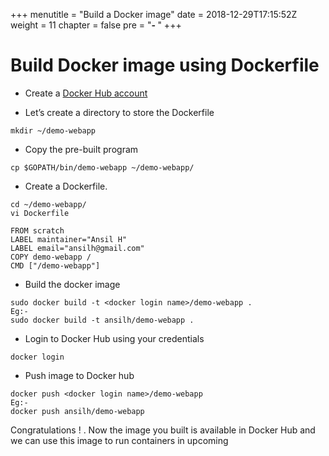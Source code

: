 +++
menutitle = "Build a Docker image"
date = 2018-12-29T17:15:52Z
weight = 11
chapter = false
pre = "<b>- </b>"
+++

# Build Docker image using Dockerfile

* Create a [Docker Hub account](https://hub.docker.com/)

* Let’s create a directory to store the Dockerfile
```
mkdir ~/demo-webapp
```
* Copy the pre-built program
```
cp $GOPATH/bin/demo-webapp ~/demo-webapp/
```

* Create a Dockerfile.
```
cd ~/demo-webapp/
vi Dockerfile
```
```
FROM scratch
LABEL maintainer="Ansil H"
LABEL email="ansilh@gmail.com"
COPY demo-webapp /
CMD ["/demo-webapp"]
```

* Build the docker image
```
sudo docker build -t <docker login name>/demo-webapp .
Eg:-
sudo docker build -t ansilh/demo-webapp .
```

* Login to Docker Hub using your credentials
```
docker login
```

* Push image to Docker hub
```
docker push <docker login name>/demo-webapp
Eg:-
docker push ansilh/demo-webapp
```
Congratulations ! . Now the image you built is available in Docker Hub and we can use this image to run containers in upcoming
